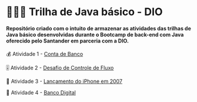 # 👩🏻‍💻 Trilha de Java básico - DIO
#### Repositório criado com o intuito de armazenar as atividades das trilhas de Java básico desenvolvidas durante o Bootcamp de back-end com Java oferecido pelo Santander em parceria com a DIO.

💰 Atividade 1 - [Conta de Banco](ContaBanco) 

🎚️ Atividade 2 - [Desafio de Controle de Fluxo](DesafioControleFluxo)

📱 Atividade 3 - [Lançamento do iPhone em 2007](LancamentoIphone)

💸 Atividade 4 - [Banco Digital](BancoDigital)


